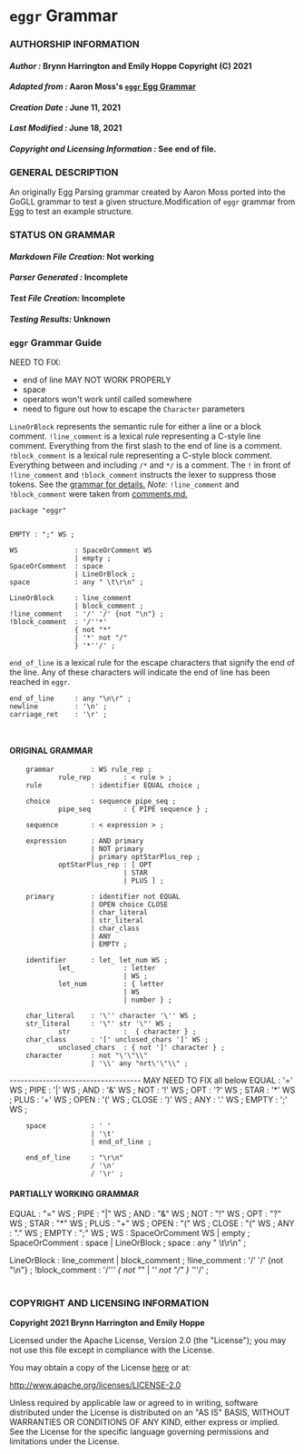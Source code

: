 # **`eggr` Grammar**

### **AUTHORSHIP INFORMATION**
#### *Author :* Brynn Harrington and Emily Hoppe Copyright (C) 2021
#### *Adapted from :* Aaron Moss's [`eggr` Egg Grammar](https://github.com/bruceiv/egg/blob/deriv/grammars/eggr.egg)
#### *Creation Date :* June 11, 2021 
#### *Last Modified :* June 18, 2021
#### *Copyright and Licensing Information :* See end of file.

###  **GENERAL DESCRIPTION**
An originally Egg Parsing grammar created by Aaron Moss ported into the GoGLL grammar to test a given structure.Modification of `eggr` grammar from [Egg](https://github.com/bruceiv/egg/blob/deriv/grammars/eggr.egg) to test an example structure.
### **STATUS ON GRAMMAR**
#### *Markdown File Creation:* Not working 
#### *Parser Generated :* Incomplete
#### *Test File Creation:* Incomplete
#### *Testing Results:* Unknown
### **`eggr` Grammar Guide**
NEED TO FIX:
- end of line MAY NOT WORK PROPERLY
- space 
- operators won't work until called somewhere
- need to figure out how to escape the `Character` parameters


`LineOrBlock` represents the semantic rule for either a line or a block comment. 
`!line_comment` is a lexical rule representing a C-style line comment. Everything from the first slash to the end of line is a comment. 
`!block_comment` is a lexical rule representing a C-style block comment. Everything between and including `/*` and `*/` is a comment. 
The `!` in front of `!line_comment` and `!block_comment` instructs the lexer to suppress those tokens. See the [grammar for details.](../../gogll.md) 
*Note:* `!line_comment` and `!block_comment` were taken from [comments.md.](https://github.com/bruceiv/pegll/tree/main/examples/comments) 


```
package "eggr"


EMPTY : ";" WS ;

WS              : SpaceOrComment WS
                | empty ;
SpaceOrComment  : space
                | LineOrBlock ;
space           : any " \t\r\n" ;  

LineOrBlock     : line_comment 
                | block_comment ;
!line_comment   : '/' '/' {not "\n"} ;
!block_comment  : '/''*' 
                { not "*" 
                | '*' not "/" 
                } '*''/' ;
```
`end_of_line` is a lexical rule for the escape characters that signify the end of the line. Any of these characters will indicate the end of line has been reached in `eggr`. 
```
end_of_line     : any "\n\r" ;
newline         : '\n' ;
carriage_ret    : '\r' ;



```
#### ORIGINAL GRAMMAR
        grammar         : WS rule_rep ; 
                rule_rep        : < rule > ;
        rule            : identifier EQUAL choice ;

        choice          : sequence pipe_seq ;
                pipe_seq        : { PIPE sequence } ;

        sequence        : < expression > ;

        expression      : AND primary 
                        | NOT primary 
                        | primary optStarPlus_rep ;
                optStarPlus_rep : [ OPT 
                                | STAR 
                                | PLUS ] ;

        primary         : identifier not EQUAL 
                        | OPEN choice CLOSE
                        | char_literal
                        | str_literal
                        | char_class
                        | ANY
                        | EMPTY ;

        identifier      : let_ let_num WS ;
                let_            : letter 
                                | WS ;
                let_num         : { letter 
                                | WS 
                                | number } ;

        char_literal    : '\'' character '\'' WS ;
        str_literal     : '\"' str '\"' WS ;
                str             :  { character } ;
        char_class      : '[' unclosed_chars ']' WS ;
                unclosed_chars  : { not ']' character } ;
        character       : not "\'\"\\" 
                        | '\\' any "nrt\'\"\\" ;
                        
------------------------------------ MAY NEED TO FIX all below
        EQUAL : '=' WS ;
        PIPE  : '|' WS ;
        AND   : '&' WS ;
        NOT   : '!' WS ;
        OPT   : '?' WS ;
        STAR  : '*' WS ;
        PLUS  : '+' WS ;
        OPEN  : '(' WS ;
        CLOSE : ')' WS ;
        ANY   : '.' WS ;
        EMPTY : ';' WS ;


        space           : ' ' 
                        | '\t' 
                        | end_of_line ;

        end_of_line     : "\r\n" 
                        / '\n' 
                        / '\r' ;

#### PARTIALLY WORKING GRAMMAR
EQUAL : "=" WS ;
PIPE  : "|" WS ;
AND   : "&" WS ;
NOT   : "!" WS ;
OPT   : "?" WS ;
STAR  : "*" WS ;
PLUS  : "+" WS ;
OPEN  : "(" WS ;
CLOSE : "(" WS ;
ANY   : "." WS ;
EMPTY : ";" WS ;
WS              : SpaceOrComment WS
                | empty ;
SpaceOrComment  : space
                | LineOrBlock ;
space           : any " \t\r\n" ;  

LineOrBlock     : line_comment 
                | block_comment ;
!line_comment   : '/' '/' {not "\n"} ;
!block_comment  : '/''*' 
                { not "*" 
                | '*' not "/" 
                } '*''/' ;
#
### **COPYRIGHT AND LICENSING INFORMATION**
**Copyright 2021 Brynn Harrington and Emily Hoppe**

Licensed under the Apache License, Version 2.0 (the "License"); you may not use this file except in compliance with the License.

You may obtain a copy of the License [here](http://www.apache.org/licenses/LICENSE-2.0) or at:

http://www.apache.org/licenses/LICENSE-2.0

Unless required by applicable law or agreed to in writing, software distributed under the License is distributed on an "AS IS" BASIS, WITHOUT WARRANTIES OR CONDITIONS OF ANY KIND, either express or implied. See the License for the specific language governing permissions and limitations under the License.